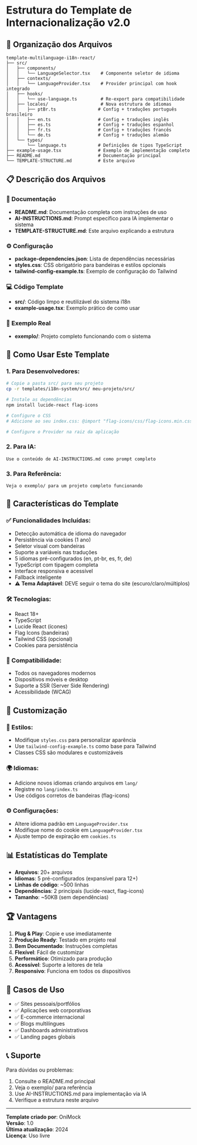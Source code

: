 # Estrutura do Template de Internacionalização v2.0

## 📁 Organização dos Arquivos

```
template-multilanguage-i18n-react/
├── src/
│   ├── components/
│   │   └── LanguageSelector.tsx    # Componente seletor de idioma
│   ├── contexts/
│   │   └── LanguageProvider.tsx    # Provider principal com hook integrado
│   ├── hooks/
│   │   └── use-language.ts         # Re-export para compatibilidade
│   ├── locales/                    # Nova estrutura de idiomas
│   │   ├── ptBr.ts                # Config + traduções português brasileiro
│   │   ├── en.ts                  # Config + traduções inglês
│   │   ├── es.ts                  # Config + traduções espanhol
│   │   ├── fr.ts                  # Config + traduções francês
│   │   └── de.ts                  # Config + traduções alemão
│   └── types/
│       └── language.ts            # Definições de tipos TypeScript
├── example-usage.tsx              # Exemplo de implementação completo
├── README.md                      # Documentação principal
└── TEMPLATE-STRUCTURE.md          # Este arquivo
```

## 📋 Descrição dos Arquivos

### 📄 Documentação
- **README.md**: Documentação completa com instruções de uso
- **AI-INSTRUCTIONS.md**: Prompt específico para IA implementar o sistema
- **TEMPLATE-STRUCTURE.md**: Este arquivo explicando a estrutura

### ⚙️ Configuração
- **package-dependencies.json**: Lista de dependências necessárias
- **styles.css**: CSS obrigatório para bandeiras e estilos opcionais
- **tailwind-config-example.ts**: Exemplo de configuração do Tailwind

### 💻 Código Template
- **src/**: Código limpo e reutilizável do sistema i18n
- **example-usage.tsx**: Exemplo prático de como usar

### 🌟 Exemplo Real
- **exemplo/**: Projeto completo funcionando com o sistema

## 🚀 Como Usar Este Template

### 1. Para Desenvolvedores:
```bash
# Copie a pasta src/ para seu projeto
cp -r templates/i18n-system/src/ meu-projeto/src/

# Instale as dependências
npm install lucide-react flag-icons

# Configure o CSS
# Adicione ao seu index.css: @import "flag-icons/css/flag-icons.min.css";

# Configure o Provider na raiz da aplicação
```

### 2. Para IA:
```
Use o conteúdo de AI-INSTRUCTIONS.md como prompt completo
```

### 3. Para Referência:
```
Veja o exemplo/ para um projeto completo funcionando
```

## 🎯 Características do Template

### ✅ Funcionalidades Incluídas:
- Detecção automática de idioma do navegador
- Persistência via cookies (1 ano)
- Seletor visual com bandeiras
- Suporte a variáveis nas traduções
- 5 idiomas pré-configurados (en, pt-br, es, fr, de)
- TypeScript com tipagem completa
- Interface responsiva e acessível
- Fallback inteligente
- ⚠️ **Tema Adaptável**: DEVE seguir o tema do site (escuro/claro/múltiplos)

### 🛠️ Tecnologias:
- React 18+
- TypeScript
- Lucide React (ícones)
- Flag Icons (bandeiras)
- Tailwind CSS (opcional)
- Cookies para persistência

### 📱 Compatibilidade:
- Todos os navegadores modernos
- Dispositivos móveis e desktop
- Suporte a SSR (Server Side Rendering)
- Acessibilidade (WCAG)

## 🔧 Customização

### 🎨 Estilos:
- Modifique `styles.css` para personalizar aparência
- Use `tailwind-config-example.ts` como base para Tailwind
- Classes CSS são modulares e customizáveis

### 🌍 Idiomas:
- Adicione novos idiomas criando arquivos em `lang/`
- Registre no `lang/index.ts`
- Use códigos corretos de bandeiras (flag-icons)

### ⚙️ Configurações:
- Altere idioma padrão em `LanguageProvider.tsx`
- Modifique nome do cookie em `LanguageProvider.tsx`
- Ajuste tempo de expiração em `cookies.ts`

## 📊 Estatísticas do Template

- **Arquivos**: 20+ arquivos
- **Idiomas**: 5 pré-configurados (expansível para 12+)
- **Linhas de código**: ~500 linhas
- **Dependências**: 2 principais (lucide-react, flag-icons)
- **Tamanho**: ~50KB (sem dependências)

## 🏆 Vantagens

1. **Plug & Play**: Copie e use imediatamente
2. **Produção Ready**: Testado em projeto real
3. **Bem Documentado**: Instruções completas
4. **Flexível**: Fácil de customizar
5. **Performático**: Otimizado para produção
6. **Acessível**: Suporte a leitores de tela
7. **Responsivo**: Funciona em todos os dispositivos

## 🎯 Casos de Uso

- ✅ Sites pessoais/portfólios
- ✅ Aplicações web corporativas
- ✅ E-commerce internacional
- ✅ Blogs multilíngues
- ✅ Dashboards administrativos
- ✅ Landing pages globais

## 📞 Suporte

Para dúvidas ou problemas:
1. Consulte o README.md principal
2. Veja o exemplo/ para referência
3. Use AI-INSTRUCTIONS.md para implementação via IA
4. Verifique a estrutura neste arquivo

---

**Template criado por**: OniMock  
**Versão**: 1.0  
**Última atualização**: 2024  
**Licença**: Uso livre